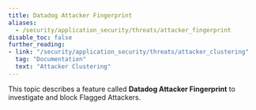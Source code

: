 ```yaml
---
title: Datadog Attacker Fingerprint
aliases:
  - /security/application_security/threats/attacker_fingerprint
disable_toc: false
further_reading:
- link: "/security/application_security/threats/attacker_clustering"
  tag: "Documentation"
  text: "Attacker Clustering"
---
```


This topic describes a feature called **Datadog Attacker Fingerprint** to investigate and block Flagged Attackers.
